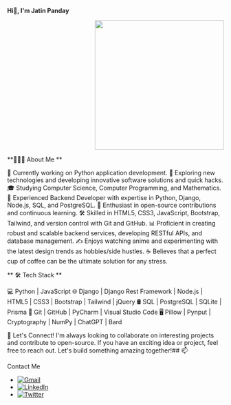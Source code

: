
**Hi👋, I'm Jatin Panday**
<!--
**JATIN-PANDAY/JATIN-PANDAY** is a ✨ _special_ ✨ repository because its `README.md` (this file) appears on your GitHub profile.

Here are some ideas to get you started:

- 🔭 I’m currently working on ...
- 🌱 I’m currently learning ...
- 👯 I’m looking to collaborate on ...
- 🤔 I’m looking for help with ...
- 💬 Ask me about ...
- 📫 How to reach me: ...
- 😄 Pronouns: ...
- ⚡ Fun fact: ...
-->

<div align="right">
  <img src="https://paradox.ba/paradox/wp-content/uploads/2019/10/4paradox-animation-min.gif" width="300"/>
</div>

**👨🏻‍💻 About Me **

🔭 Currently working on Python application development. 🤔 Exploring new technologies and developing innovative software solutions and quick hacks. 🎓 Studying Computer Science, Computer Programming, and Mathematics. 💼 Experienced Backend Developer with expertise in Python, Django, Node.js, SQL, and PostgreSQL. 🌱 Enthusiast in open-source contributions and continuous learning. 🛠 Skilled in HTML5, CSS3, JavaScript, Bootstrap, Tailwind, and version control with Git and GitHub. 📊 Proficient in creating robust and scalable backend services, developing RESTful APIs, and database management. ✍️ Enjoys watching anime and experimenting with the latest design trends as hobbies/side hustles. ☕ Believes that a perfect cup of coffee can be the ultimate solution for any stress.


** 🛠 Tech Stack **

💻 Python | JavaScript 🌐 Django | Django Rest Framework | Node.js | HTML5 | CSS3 | Bootstrap | Tailwind | jQuery 🛢 SQL | PostgreSQL | SQLite | Prisma 🔧 Git | GitHub | PyCharm | Visual Studio Code 🖥 Pillow | Pynput | Cryptography | NumPy | ChatGPT | Bard

🌱 Let's Connect!
I'm always looking to collaborate on interesting projects and contribute to open-source. If you have an exciting idea or project, feel free to reach out. Let's build something amazing together!## 📫 

Contact Me

- [![Gmail](https://img.shields.io/badge/Gmail-FF5722?logo=gmail&logoColor=white)](jatinpanday136@gmail.com)
- [![LinkedIn](https://img.shields.io/badge/LinkedIn-0077B5?logo=linkedin&logoColor=white)](https://www.linkedin.com/in/jatin-panday/)
- [![Twitter](https://img.shields.io/badge/Twitter-1DA1F2?logo=twitter&logoColor=white)](https://twitter.com/JatinPanday05)
